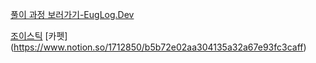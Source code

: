 [풀이 과정 보러가기-EugLog.Dev](https://www.notion.so/1712850/Programmers-6696067137834967b75f66ace3afc504)

[조이스틱](https://www.notion.so/1712850/9cfa020248f44ebbac433d68d8e6680d)
[카펫] (https://www.notion.so/1712850/b5b72e02aa304135a32a67e93fc3caff)
